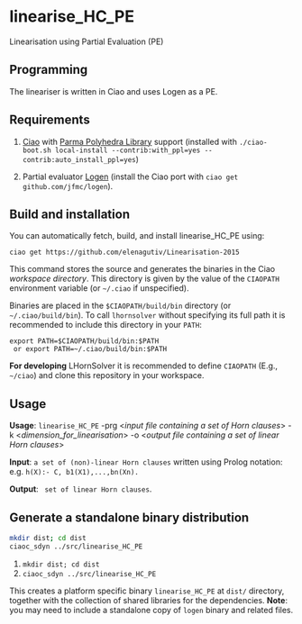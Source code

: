 # linearise\_HC\_PE
Linearisation using Partial Evaluation (PE)

## Programming 

The lineariser  is written in Ciao and  uses
Logen as a PE.

## Requirements
1. [Ciao](http://github.com/ciao-lang/ciao) with
   [Parma Polyhedra Library](http://bugseng.com/products/ppl/) support
   (installed with `./ciao-boot.sh local-install
   --contrib:with_ppl=yes --contrib:auto_install_ppl=yes`)

2. Partial evaluator [Logen](https://github.com/leuschel/logen)
   (install the Ciao port with `ciao get github.com/jfmc/logen`).

## Build and installation

You can automatically fetch, build, and install linearise\_HC\_PE using:

```
ciao get https://github.com/elenagutiv/Linearisation-2015
```

This command stores the source and generates the binaries in the Ciao
_workspace directory_. This directory is given by the value of the
`CIAOPATH` environment variable (or `~/.ciao` if unspecified).

Binaries are placed in the `$CIAOPATH/build/bin` directory (or
`~/.ciao/build/bin`). To call `lhornsolver` without specifying its
full path it is recommended to include this directory in your `PATH`:

```
export PATH=$CIAOPATH/build/bin:$PATH
 or export PATH=~/.ciao/build/bin:$PATH
```

**For developing** LHornSolver it is recommended to define `CIAOPATH`
(E.g., `~/ciao`) and clone this repository in your workspace.

## Usage

**Usage**: `linearise_HC_PE` -prg <*input file containing a set of Horn clauses*\> -k <*dimension_for_linearisation*\> -o <*output file containing a set of linear Horn clauses*\>

**Input**: `a set of (non)-linear Horn clauses` written using Prolog
notation: e.g. `h(X):- C, b1(X1),...,bn(Xn).`

**Output**: ` set of linear Horn clauses`.

## Generate a standalone binary distribution

```sh
mkdir dist; cd dist
ciaoc_sdyn ../src/linearise_HC_PE
```

1. `mkdir dist; cd dist`
2. `ciaoc_sdyn ../src/linearise_HC_PE`

This creates a platform specific binary `linearise_HC_PE` at `dist/`
directory, together with the collection of shared libraries for the
dependencies. **Note**: you may need to include a standalone copy of
`logen` binary and related files.

